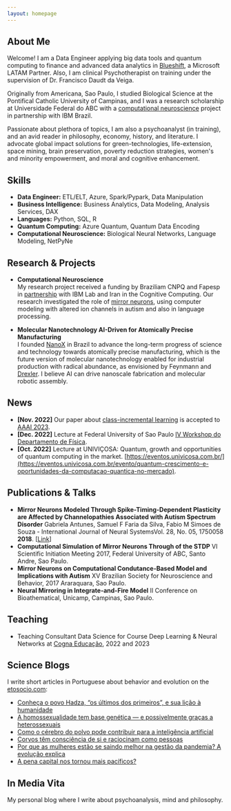 ```yaml
---
layout: homepage
---
```


## About Me

Welcome! I am a Data Engineer applying big data tools and quantum computing to finance and advanced data analytics in [Blueshift](https://blueshift.com.br/), a Microsoft LATAM Partner. Also, I am clinical Psychotherapist on training under the supervision of Dr. Francisco Daudt da Veiga.

Originally from Americana, Sao Paulo, I studied Biological Science at the Pontifical Catholic University of Campinas, and I was a research scholarship at Universidade Federal do ABC with a [computational neuroscience](https://bv.fapesp.br/pt/auxilios/96019/computando-linguagem-com-neuronios-espelho/) project in partnership with IBM Brazil.

Passionate about plethora of topics, I am also a psychoanalyst (in training), and an avid reader in philosophy, economy, history, and literature. I advocate global impact solutions for green-technologies, life-extension, space mining, brain preservation, poverty reduction strategies, women's and minority empowerment, and moral and cognitive enhancement.

## Skills

- **Data Engineer:** ETL/ELT, Azure, Spark/Pypark, Data Manipulation
- **Business Intelligence:** Business Analytics, Data Modeling, Analysis Services, DAX
- **Languages:** Python, SQL, R
- **Quantum Computing:** Azure Quantum, Quantum Data Encoding 
- **Computational Neuroscience:** Biological Neural Networks, Language Modeling, NetPyNe 

## Research & Projects

- **Computational Neuroscience** <br>
My research project received a funding by Braziliam CNPQ and Fapesp in [partnership](https://bv.fapesp.br/pt/4/pesquisa-em-parceria-para-inovacao-tecnologica-pite/) with IBM Lab and Iran in the Cognitive Computing. 
Our research investigated the role of [mirror neurons](https://bv.fapesp.br/pt/auxilios/96019/computando-linguagem-com-neuronios-espelho/), using computer modeling with altered ion channels in autism and also in language processing.

- **Molecular Nanotechnology AI-Driven for Atomically Precise Manufacturing** <br>
I founded [NanoX](https://github.com/samuelfernandos/Nano_AIDriven) in Brazil to advance the long-term progress of science and technology towards atomically precise manufacturing, which is the future version of molecular nanotechnology enabled for industrial production with radical abundance, as envisioned by Feynmann and [Drexler](https://www.amazon.com.br/Nanosystems-Molecular-Machinery-Manufacturing-Computation/dp/047157547X/ref=sr_1_6?qid=1658789654&refinements=p_27%3AK.+Eric+Drexler&s=books&sr=1-6&ufe=app_do%3Aamzn1.fos.25548f35-0de7-44b3-b28e-0f56f3f96147). I believe AI can drive nanoscale fabrication and molecular robotic assembly.

## News

- **[Nov. 2022]** Our paper about [class-incremental learning](https://pure.mpg.de/rest/items/item_3478882_1/component/file_3478883/content) is accepted to [AAAI 2023](https://aaai.org/Conferences/AAAI-23/).
- **[Dec. 2022]** Lecture at Federal University of Sao Paulo [IV Workshop do Departamento de Física](https://www.youtube.com/watch?v=cehU5hTxSZc&t=263s).
- **[Oct. 2022]** Lecture at UNIVIÇOSA: Quantum, growth and opportunities of quantum computing in the market. [https://eventos.univicosa.com.br/](https://eventos.univicosa.com.br/evento/quantum-crescimento-e-oportunidades-da-computacao-quantica-no-mercado).

## Publications & Talks

- **Mirror Neurons Modeled Through Spike-Timing-Dependent Plasticity are Affected by Channelopathies Associated with Autism Spectrum Disorder**
  Gabriela Antunes, Samuel F Faria da Silva, Fabio M Simoes de Souza -
  International Journal of Neural SystemsVol. 28, No. 05, 1750058 **2018**. [[Link](https://pubmed.ncbi.nlm.nih.gov/29297264/)]
- **Computational Simulation of Mirror Neurons Through of the STDP** VI Scientific Initiation Meeting 2017, Federal University of ABC, Santo Andre, Sao Paulo.
- **Mirror Neurons on Computational Condutance-Based Model and Implications with Autism** XV Brazilian Society for Neuroscience and Behavior, 2017 Araraquara, Sao Paulo.
- **Neural Mirroring in Integrate-and-Fire Model** II Conference on Bioathematical, Unicamp, Campinas, Sao Paulo.

## Teaching

- Teaching Consultant Data Science for Course Deep Learning & Neural Networks at [Cogna Educação](https://www.kroton.com.br/), 2022 and 2023

## Science Blogs

I write short articles in Portuguese about behavior and evolution on the [etosocio.com](https://etosocio.com/):

- [Conheça o povo Hadza, “os últimos dos primeiros”, e sua lição à humanidade](https://etosocio.com/comportamento-humano/hadza/)
- [A homossexualidade tem base genética — e possivelmente graças a heterossexuais](https://etosocio.com/comportamento-humano/homossexualidade/)
- [Como o cérebro do polvo pode contribuir para a inteligência artificial](https://etosocio.com/comportamento-animal/polvo/)
- [Corvos têm consciência de si e raciocinam como pessoas](https://etosocio.com/comportamento-animal/corvos/)
- [Por que as mulheres estão se saindo melhor na gestão da pandemia? A evolução explica](https://etosocio.com/comportamento-humano/lideranca/)
- [A pena capital nos tornou mais pacíficos?](https://etosocio.com/comportamento-humano/pena-de-morte/)

## In Media Vita

My personal blog where I write about psychoanalysis, mind and philosophy.






